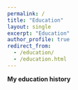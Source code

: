```yaml
---
permalink: /
title: "Education"
layout: single
excerpt: "Education"
author_profile: true
redirect_from: 
  - /education/
  - /education.html
---
```



**My education history**
